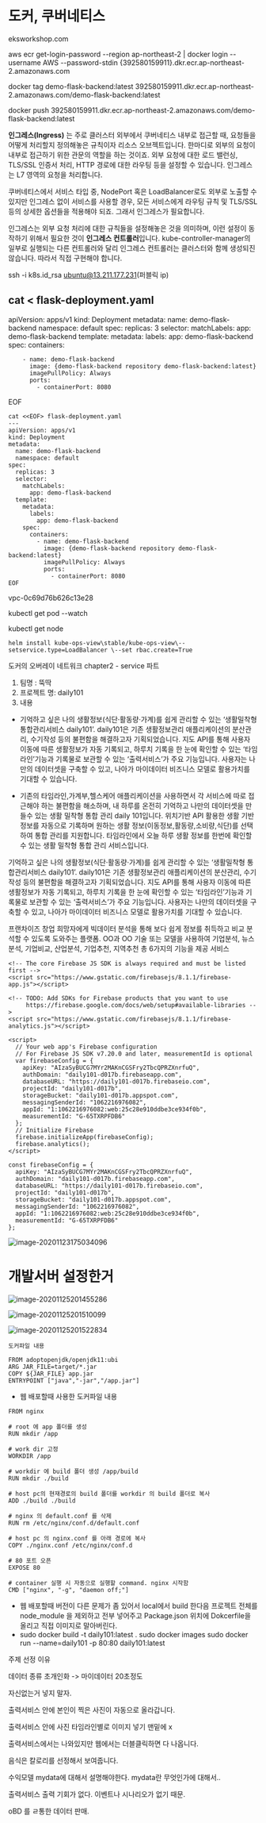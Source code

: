 # 도커, 쿠버네티스
eksworkshop.com



aws ecr get-login-password --region ap-northeast-2 | docker login --username AWS --password-stdin {392580159911}.dkr.ecr.ap-northeast-2.amazonaws.com

docker tag demo-flask-backend:latest 392580159911.dkr.ecr.ap-northeast-2.amazonaws.com/demo-flask-backend:latest



docker push 392580159911.dkr.ecr.ap-northeast-2.amazonaws.com/demo-flask-backend:latest



**인그레스(Ingress)** 는 주로 클러스터 외부에서 쿠버네티스 내부로 접근할 때, 요청들을 어떻게 처리할지 정의해놓은 규칙이자 리소스 오브젝트입니다. 한마디로 외부의 요청이 내부로 접근하기 위한 관문의 역할을 하는 것이죠. 외부 요청에 대한 로드 밸런싱, TLS/SSL 인증서 처리, HTTP 경로에 대한 라우팅 등을 설정할 수 있습니다. 인그레스는 L7 영역의 요청을 처리합니다.

쿠버네티스에서 서비스 타입 중, NodePort 혹은 LoadBalancer로도 외부로 노출할 수 있지만 인그레스 없이 서비스를 사용할 경우, 모든 서비스에게 라우팅 규칙 및 TLS/SSL 등의 상세한 옵션들을 적용해야 되죠. 그래서 인그레스가 필요합니다.

인그레스는 외부 요청 처리에 대한 규칙들을 설정해놓은 것을 의미하며, 이런 설정이 동작하기 위해서 필요한 것이 **인그레스 컨트롤러**입니다. kube-controller-manager의 일부로 실행되는 다른 컨트롤러와 달리 인그레스 컨트롤러는 클러스터와 함께 생성되진 않습니다. 따라서 직접 구현해야 합니다.

ssh -i k8s.id_rsa ubuntu@13.211.177.231(퍼블릭 ip)



cat <<EOF> flask-deployment.yaml
---
apiVersion: apps/v1
kind: Deployment
metadata:
  name: demo-flask-backend
  namespace: default
spec:
  replicas: 3
  selector:
    matchLabels:
      app: demo-flask-backend
  template:
    metadata:
      labels:
        app: demo-flask-backend
    spec:
      containers:

        - name: demo-flask-backend
          image: {demo-flask-backend repository demo-flask-backend:latest}
          imagePullPolicy: Always
          ports:
            - containerPort: 8080
EOF

```
cat <<EOF> flask-deployment.yaml
---
apiVersion: apps/v1
kind: Deployment
metadata:
  name: demo-flask-backend
  namespace: default
spec:
  replicas: 3
  selector:
    matchLabels:
      app: demo-flask-backend
  template:
    metadata:
      labels:
        app: demo-flask-backend
    spec:
      containers:
        - name: demo-flask-backend
          image: {demo-flask-backend repository demo-flask-backend:latest}
          imagePullPolicy: Always
          ports:
            - containerPort: 8080
EOF
```

vpc-0c69d76b626c13e28





kubectl get pod --watch

kubectl get node



```
helm install kube-ops-view\stable/kube-ops-view\--setservice.type=LoadBalancer \--set rbac.create=True
```



도커의 오버레이 네트워크 chapter2 - service 파트



1. 팀명 : 뚝딱
2. 프로젝트 명: daily101
3. 내용
- 기억하고 싶은 나의 생활정보(식단·활동량·가계)를 쉽게 관리할 수 있는 ‘생활밀착형 통합관리서비스 daily101’.
  daily101은 기존 생활정보관리 애플리케이션의 분산관리, 수기작성 등의 불편함을 해결하고자 기획되었습니다.
  지도 API를 통해 사용자 이동에 따른 생활정보가 자동 기록되고, 하루치 기록을 한 눈에 확인할 수 있는 ‘타임라인’기능과 기록물로 보관할 수 있는 ‘출력서비스’가 주요 기능입니다. 
  사용자는 나만의 데이터셋을 구축할 수 있고, 나아가 마이데이터 비즈니스 모델로 활용가치를 기대할 수 있습니다.



-  기존의 타임라인,가계부,헬스케어 애플리케이션을 사용하면서 각 서비스에 따로 접근해야 하는 불편함을 해소하며, 내 하루를 온전히 기억하고 나만의 데이터셋을 만들수 있는 생활 밀착형 통합 관리 daily 101입니다.  위치기반 API 활용한 생활 기반 정보를 자동으로 기록하며 원하는 생활 정보(이동정보,활동량,소비량,식단)를 선택하여 통합 관리를 지원합니다. 타임라인에서 오늘 하루 생활 정보를 한번에 확인할 수 있는 생활 밀착형 통합 관리 서비스입니다.

  

기억하고 싶은 나의 생활정보(식단·활동량·가계)를 쉽게 관리할 수 있는 ‘생활밀착형 통합관리서비스 daily101’.
daily101은 기존 생활정보관리 애플리케이션의 분산관리, 수기작성 등의 불편함을 해결하고자 기획되었습니다.
지도 API를 통해 사용자 이동에 따른 생활정보가 자동 기록되고, 하루치 기록을 한 눈에 확인할 수 있는 ‘타임라인’기능과 기록물로 보관할 수 있는 ‘출력서비스’가 주요 기능입니다. 
사용자는 나만의 데이터셋을 구축할 수 있고, 나아가 마이데이터 비즈니스 모델로 활용가치를 기대할 수 있습니다.



프랜차이즈 창업 희망자에게 빅데이터 분석을 통해 보다 쉽게 정보를 취득하고 비교 분석할 수 있도록 도와주는 플랫폼. OO과 OO 기술 또는 모델을 사용하여 기업분석, 뉴스분석, 기업비교, 산업분석, 기업추천, 지역추천 총 6가지의 기능을 제공 서비스



```
<!-- The core Firebase JS SDK is always required and must be listed first -->
<script src="https://www.gstatic.com/firebasejs/8.1.1/firebase-app.js"></script>

<!-- TODO: Add SDKs for Firebase products that you want to use
     https://firebase.google.com/docs/web/setup#available-libraries -->
<script src="https://www.gstatic.com/firebasejs/8.1.1/firebase-analytics.js"></script>

<script>
  // Your web app's Firebase configuration
  // For Firebase JS SDK v7.20.0 and later, measurementId is optional
  var firebaseConfig = {
    apiKey: "AIzaSyBUCG7MYr2MAKnCGSFry2TbcQPRZXnrfuQ",
    authDomain: "daily101-d017b.firebaseapp.com",
    databaseURL: "https://daily101-d017b.firebaseio.com",
    projectId: "daily101-d017b",
    storageBucket: "daily101-d017b.appspot.com",
    messagingSenderId: "1062216976082",
    appId: "1:1062216976082:web:25c28e910ddbe3ce934f0b",
    measurementId: "G-65TXRPFDB6"
  };
  // Initialize Firebase
  firebase.initializeApp(firebaseConfig);
  firebase.analytics();
</script>
```

```
const firebaseConfig = {
  apiKey: "AIzaSyBUCG7MYr2MAKnCGSFry2TbcQPRZXnrfuQ",
  authDomain: "daily101-d017b.firebaseapp.com",
  databaseURL: "https://daily101-d017b.firebaseio.com",
  projectId: "daily101-d017b",
  storageBucket: "daily101-d017b.appspot.com",
  messagingSenderId: "1062216976082",
  appId: "1:1062216976082:web:25c28e910ddbe3ce934f0b",
  measurementId: "G-65TXRPFDB6"
};
```

![image-20201123175034096](C:\Users\ladgu\AppData\Roaming\Typora\typora-user-images\image-20201123175034096.png)



# 개발서버 설정한거

![image-20201125201455286](C:\Users\ladgu\AppData\Roaming\Typora\typora-user-images\image-20201125201455286.png)

![image-20201125201510099](C:\Users\ladgu\AppData\Roaming\Typora\typora-user-images\image-20201125201510099.png)

![image-20201125201522834](C:\Users\ladgu\AppData\Roaming\Typora\typora-user-images\image-20201125201522834.png)

```
도커파일 내용

FROM adoptopenjdk/openjdk11:ubi
ARG JAR_FILE=target/*.jar
COPY ${JAR_FILE} app.jar
ENTRYPOINT ["java","-jar","/app.jar"]
```







- 웹 배포할때 사용한 도커파일 내용

```
FROM nginx

# root 에 app 폴더를 생성
RUN mkdir /app

# work dir 고정
WORKDIR /app

# workdir 에 build 폴더 생성 /app/build
RUN mkdir ./build

# host pc의 현재경로의 build 폴더를 workdir 의 build 폴더로 복사
ADD ./build ./build

# nginx 의 default.conf 를 삭제
RUN rm /etc/nginx/conf.d/default.conf

# host pc 의 nginx.conf 를 아래 경로에 복사
COPY ./nginx.conf /etc/nginx/conf.d

# 80 포트 오픈
EXPOSE 80

# container 실행 시 자동으로 실행할 command. nginx 시작함
CMD ["nginx", "-g", "daemon off;"]

```

- 웹 배포할때 버전이 다른 문제가 좀 있어서 local에서 build 한다음 프로젝트 전체를 node_module 을 제외하고 전부 넣어주고 Package.json 위치에 Dokcerfile을 올리고 직접 이미지로 말아버린다.
- sudo docker build -t daily101:latest .
   sudo docker images
   sudo docker run --name=daily101 -p 80:80 daily101:latest



주제 선정 이유 

데이터 종류 초개인화 -> 마이데이터 20초정도



자신없는거 넣지 말자.



출력서비스 안에 본인이 찍은 사진이 자동으로 올라갑니다.

출력서비스 안에 사진 타임라인별로 이미지 넣기 맨밑에 x

출력서비스에서는 나와있지만 웹에서는 더블클릭하면 다 나옵니다. 

음식은 칼로리를 선정해서 보여줍니다.



수익모델 mydata에 대해서 설명해야한다. mydata란 무엇인가에 대해서..

출력서비스 출력 기회가 없다. 이벤트나 시나리오가 없기 때문.

oBD 를 ㄹ통한 데이터 판매.
